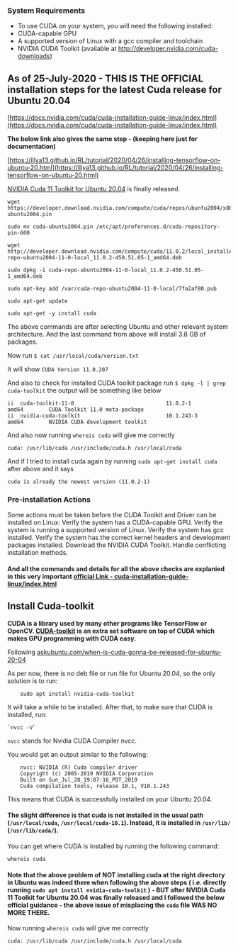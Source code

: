 ### System Requirements

- To use CUDA on your system, you will need the following installed:
- CUDA-capable GPU
- A supported version of Linux with a gcc compiler and toolchain
- NVIDIA CUDA Toolkit (available at http://developer.nvidia.com/cuda-downloads)

## As of 25-July-2020 - THIS IS THE OFFICIAL installation steps for the latest Cuda release for Ubuntu 20.04

[https://docs.nvidia.com/cuda/cuda-installation-guide-linux/index.html](https://docs.nvidia.com/cuda/cuda-installation-guide-linux/index.html)

**The below link also gives the same step - (keeping here just for documentation)**

[https://illya13.github.io/RL/tutorial/2020/04/26/installing-tensorflow-on-ubuntu-20.html](https://illya13.github.io/RL/tutorial/2020/04/26/installing-tensorflow-on-ubuntu-20.html)

[NVIDIA Cuda 11 Toolkit for Ubuntu 20.04](https://developer.nvidia.com/cuda-downloads) is finally released.

```none
wget https://developer.download.nvidia.com/compute/cuda/repos/ubuntu2004/x86_64/cuda-ubuntu2004.pin

sudo mv cuda-ubuntu2004.pin /etc/apt/preferences.d/cuda-repository-pin-600

wget http://developer.download.nvidia.com/compute/cuda/11.0.2/local_installers/cuda-repo-ubuntu2004-11-0-local_11.0.2-450.51.05-1_amd64.deb

sudo dpkg -i cuda-repo-ubuntu2004-11-0-local_11.0.2-450.51.05-1_amd64.deb

sudo apt-key add /var/cuda-repo-ubuntu2004-11-0-local/7fa2af80.pub

sudo apt-get update

sudo apt-get -y install cuda
```

The above commands are after selecting Ubuntu and other relevant system architecture. And the last command from above will install 3.8 GB of packages.

Now run `$ cat /usr/local/cuda/version.txt`

It will show `CUDA Version 11.0.207`

And also to check for installed CUDA toolkit package run `$ dpkg -l | grep cuda-toolkit` the output will be something like below

```
ii  cuda-toolkit-11-0                             11.0.2-1                                  amd64        CUDA Toolkit 11.0 meta-package
ii  nvidia-cuda-toolkit                           10.1.243-3                                amd64        NVIDIA CUDA development toolkit

```

And also now running `whereis cuda` will give me correctly

`cuda: /usr/lib/cuda /usr/include/cuda.h /usr/local/cuda`

And if I tried to install cuda again by running `sudo apt-get install cuda` after above and it says

`cuda is already the newest version (11.0.2-1)`

### Pre-installation Actions

Some actions must be taken before the CUDA Toolkit and Driver can be installed on Linux:
Verify the system has a CUDA-capable GPU.
Verify the system is running a supported version of Linux.
Verify the system has gcc installed.
Verify the system has the correct kernel headers and development packages installed.
Download the NVIDIA CUDA Toolkit.
Handle conflicting installation methods.

#### And all the commands and details for all the above checks are explanied in this very important [official Link - cuda-installation-guide-linux/index.html](https://docs.nvidia.com/cuda/cuda-installation-guide-linux/index.html)

## Install Cuda-toolkit

**CUDA is a library used by many other programs like TensorFlow or OpenCV. [CUDA-toolkit](https://developer.nvidia.com/cuda-toolkit) is an extra set software on top of CUDA which makes GPU programming with CUDA easy.**

Following [askubuntu.com/when-is-cuda-gonna-be-released-for-ubuntu-20-04](https://askubuntu.com/questions/1230645/when-is-cuda-gonna-be-released-for-ubuntu-20-04)

As per now, there is no deb file or run file for Ubuntu 20.04, so the only solution is to run:

```
    sudo apt install nvidia-cuda-toolkit

```

It will take a while to be installed. After that, to make sure that CUDA is installed, run:

    `nvcc -V`

`nvcc` stands for Nvidia CUDA Compiler nvcc.

You would get an output similar to the following:

```
    nvcc: NVIDIA (R) Cuda compiler driver
    Copyright (c) 2005-2019 NVIDIA Corporation
    Built on Sun_Jul_28_19:07:16_PDT_2019
    Cuda compilation tools, release 10.1, V10.1.243

```

This means that CUDA is successfully installed on your Ubuntu 20.04.

#### The slight difference is that cuda is not installed in the usual path (`/usr/local/cuda`, `/usr/local/cuda-10.1`). Instead, it is installed in `/usr/lib/` (`/usr/lib/cuda/`).

You can get where CUDA is installed by running the following command:

`whereis cuda`

#### Note that the above problem of NOT installing cuda at the right directory in Ubuntu was indeed there when following the above steps ( i.e. directly running `sudo apt install nvidia-cuda-toolkit` ) - BUT after NVIDIA Cuda 11 Toolkit for Ubuntu 20.04 was finally released and I followed the below official guidance - the above issue of misplacing the `cuda` file WAS NO MORE THERE.

Now running `whereis cuda` will give me correctly

`cuda: /usr/lib/cuda /usr/include/cuda.h /usr/local/cuda`
